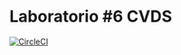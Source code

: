 # Laboratorio #6 CVDS

[![CircleCI](https://circleci.com/gh/checho1998/lab6PARTE2.svg?style=svg)](https://circleci.com/gh/checho1998/lab6PARTE2)